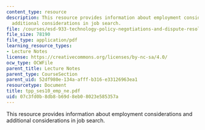 ```yaml
---
content_type: resource
description: This resource provides information about employment considerations and
  additional considerations in job search.
file: /courses/esd-933-technology-policy-negotiations-and-dispute-resolution-spring-2005/07c3fd0b8db8b69d8eb08023e585357a_tpp_ses10_emp_ne.pdf
file_size: 78190
file_type: application/pdf
learning_resource_types:
- Lecture Notes
license: https://creativecommons.org/licenses/by-nc-sa/4.0/
ocw_type: OCWFile
parent_title: Lecture Notes
parent_type: CourseSection
parent_uid: 52df980e-134a-afff-b316-e33126963ea1
resourcetype: Document
title: tpp_ses10_emp_ne.pdf
uid: 07c3fd0b-8db8-b69d-8eb0-8023e585357a
---
```

This resource provides information about employment considerations and additional considerations in job search.